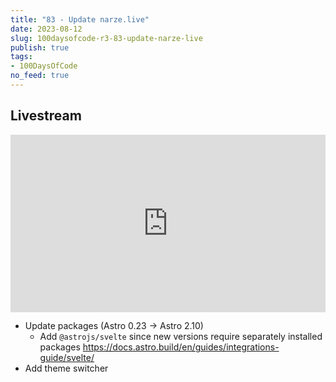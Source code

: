 ```yaml
---
title: "83 - Update narze.live"
date: 2023-08-12
slug: 100daysofcode-r3-83-update-narze-live
publish: true
tags:
- 100DaysOfCode 
no_feed: true
---
```


## Livestream

<iframe width="100%" style="aspect-ratio: 16 / 9;" src="https://www.youtube.com/embed/yNlgZRM8g5w" title="YouTube video player" frameborder="0" allow="accelerometer; autoplay; clipboard-write; encrypted-media; gyroscope; picture-in-picture; web-share" allowfullscreen></iframe>

- Update packages (Astro 0.23 -> Astro 2.10)
    - Add `@astrojs/svelte` since new versions require separately installed packages https://docs.astro.build/en/guides/integrations-guide/svelte/
- Add theme switcher